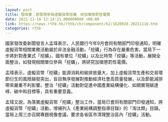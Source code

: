 ```yaml
---
layout: post
title: 發改委：若發現參與虛擬貨幣挖礦　研加徵懲罰性電價
date: 2021-11-16 12:14:11.000000000 +08:00
link: https://news.rthk.hk/rthk/ch/component/k2/1620028-20211116.htm
categories: rthk
---
```


國家發改委新聞發言人孟瑋表示，人民銀行今年9月會同有關部門印發通知，明確虛擬貨幣相關業務活動屬於非法金融活動，「挖礦」行為存在嚴重危害。當局下一步將針對產業式「挖礦」、國有單位「挖礦」以及比特幣「挖礦」等活動，展開全面整治，如發現相關單位參與「挖礦」，將研究加徵懲罰性電價。 

孟瑋表示，虛擬貨幣「挖礦」能源消耗和碳排放量大，加上虛擬貨幣生產和交易環節衍生的風險越發突出，盲目無序發展對推動經濟社會高質量發展，以及節能減排帶來嚴重不利影響。整治「挖礦」活動對促進中國產業結構優化、如期實現碳達峰、碳中和目標等，具有重要意義。

孟瑋又說，為落實虛擬貨幣「挖礦」整治工作，當局已會同有關部門印發通知，將虛擬貨幣「挖礦」活動，增補列入《產業結構調整指導目錄》的「淘汰類」目錄。當局上周三亦召開專題視像會議，要求各省區市清理整治區內「挖礦」活動。
